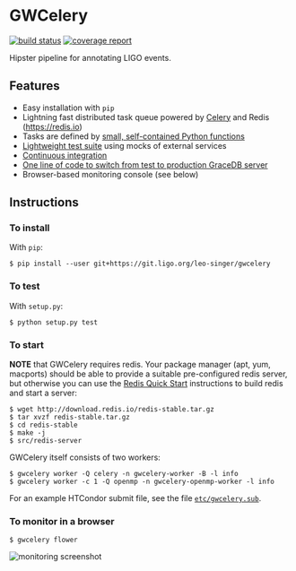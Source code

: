 # GWCelery

[![build status](https://git.ligo.org/leo-singer/gwcelery/badges/master/build.svg)](https://git.ligo.org/leo-singer/gwcelery/pipelines)
[![coverage report](https://git.ligo.org/leo-singer/gwcelery/badges/master/coverage.svg)](https://leo-singer.docs.ligo.org/gwcelery)

Hipster pipeline for annotating LIGO events.

## Features

 - Easy installation with `pip`
 - Lightning fast distributed task queue powered by
   [Celery](http://celeryproject.org) and Redis (https://redis.io)
 - Tasks are defined by [small, self-contained Python functions](https://git.ligo.org/leo-singer/gwcelery/tree/master/gwcelery/tasks)
 - [Lightweight test suite](https://git.ligo.org/leo-singer/gwcelery/tree/master/gwcelery/tests) using mocks of external services
 - [Continuous integration](https://git.ligo.org/leo-singer/gwcelery/pipelines)
 - [One line of code to switch from test to production GraceDB server](https://git.ligo.org/leo-singer/gwcelery/blob/master/gwcelery/celery.py)
 - Browser-based monitoring console (see below)

## Instructions

### To install

With `pip`:

	$ pip install --user git+https://git.ligo.org/leo-singer/gwcelery

### To test

With `setup.py`:

	$ python setup.py test

### To start

**NOTE** that GWCelery requires redis. Your package manager (apt, yum, macports)
should be able to provide a suitable pre-configured redis server, but otherwise
you can use the [Redis Quick Start](https://redis.io/topics/quickstart)
instructions to build redis and start a server:

	$ wget http://download.redis.io/redis-stable.tar.gz
	$ tar xvzf redis-stable.tar.gz
	$ cd redis-stable
	$ make -j
	$ src/redis-server

GWCelery itself consists of two workers:

	$ gwcelery worker -Q celery -n gwcelery-worker -B -l info
	$ gwcelery worker -c 1 -Q openmp -n gwcelery-openmp-worker -l info

For an example HTCondor submit file, see the file [`etc/gwcelery.sub`](https://git.ligo.org/leo-singer/gwcelery/blob/master/etc/gwcelery.sub).

### To monitor in a browser

	$ gwcelery flower

![monitoring screenshot](https://git.ligo.org/leo-singer/gwcelery/raw/master/etc/screenshot.png)
